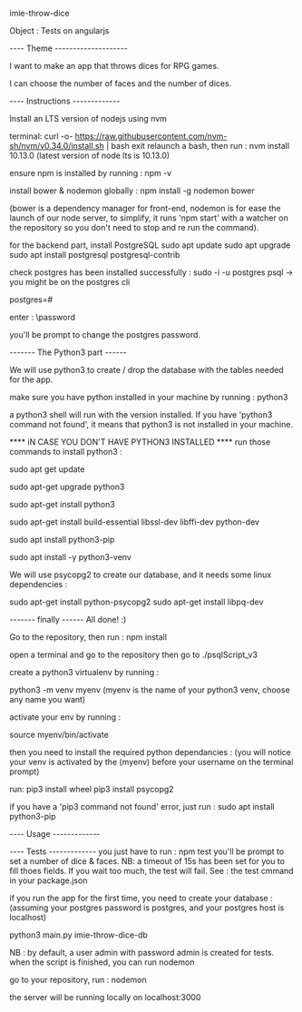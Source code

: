 imie-throw-dice

Object : Tests on angularjs

---- Theme --------------------

I want to make an app that throws dices for RPG games.

I can choose the number of faces and the number of dices.

---- Instructions -------------

Install an LTS version of nodejs
using nvm

terminal:
curl -o- https://raw.githubusercontent.com/nvm-sh/nvm/v0.34.0/install.sh | bash
exit
relaunch a bash, then run :
nvm install 10.13.0 (latest version of node lts is 10.13.0)

ensure npm is installed by running : npm -v

install bower & nodemon globally :
npm install -g nodemon bower

(bower is a dependency manager for front-end, nodemon is for ease the launch of our node server,
 to simplify, it runs 'npm start' with a watcher on the repository so you don't need to stop and re run the command).

for the backend part, install PostgreSQL
sudo apt update
sudo apt upgrade
sudo apt install postgresql postgresql-contrib

check postgres has been installed successfully :
sudo -i -u postgres
psql
-> you might be on the postgres cli

postgres=# 

enter : \password

you'll be prompt to change the postgres password.

------- The Python3 part ------

We will use python3 to create / drop the database with the tables needed for the app.

make sure you have python installed in your machine by running : python3

a python3 shell will run with the version installed.
If you have 'python3 command not found', it means that python3 is not installed in your machine.

**** iN CASE YOU DON'T HAVE PYTHON3 INSTALLED ****
run those commands to install python3 :

sudo apt get update

sudo apt-get upgrade python3

sudo apt-get install python3

sudo apt-get install build-essential libssl-dev libffi-dev python-dev

sudo apt install python3-pip

sudo apt install -y python3-venv

We will use psycopg2 to create our database, and it needs some linux dependencies :

sudo apt-get install python-psycopg2
sudo apt-get install libpq-dev

------- finally ------
All done! :)

Go to the repository, then run :
npm install

open a terminal and go to the repository
then go to ./psqlScript_v3

create a python3 virtualenv by running :

python3 -m venv myenv (myenv is the name of your python3 venv, choose any name you want)

activate your env by running :

source myenv/bin/activate

then you need to install the required python dependancies :
(you will notice your venv is activated by the (myenv) before your username on the terminal prompt)

run:
pip3 install wheel
pip3 install psycopg2

if you have a 'pip3 command not found' error, just run : sudo apt install python3-pip


---- Usage -------------

---- Tests -------------
you just have to run :
npm test
you'll be prompt to set a number of dice & faces.
NB: a timeout of 15s has been set for you to fill thoes fields.
If you wait too much, the test will fail. See : the test cmmand in your package.json


if you run the app for the first time, you need to create your database :
(assuming your postgres password is postgres, and your postgres host is localhost)

python3 main.py imie-throw-dice-db

NB : by default, a user admin with password admin is created for tests.
when the script is finished, you can run nodemon

go to your repository, run : nodemon

the server will be running locally on localhost:3000


